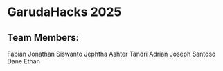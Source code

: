 # GarudaHacks 2025

## Team Members:

Fabian Jonathan Siswanto
Jephtha Ashter Tandri
Adrian Joseph Santoso
Dane Ethan
